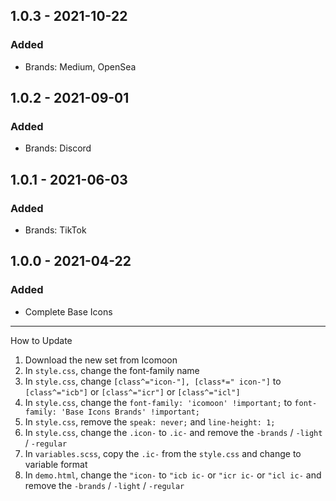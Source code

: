 ## 1.0.3 - 2021-10-22

### Added

- Brands: Medium, OpenSea

## 1.0.2 - 2021-09-01

### Added

- Brands: Discord

## 1.0.1 - 2021-06-03

### Added

- Brands: TikTok

## 1.0.0 - 2021-04-22

### Added

- Complete Base Icons

---

How to Update

1. Download the new set from Icomoon
2. In `style.css`, change the font-family name
3. In `style.css`, change `[class^="icon-"], [class*=" icon-"]` to `[class^="icb"]` or `[class^="icr"]` or `[class^="icl"]`
4. In `style.css`, change the `font-family: 'icomoon' !important;` to `font-family: 'Base Icons Brands' !important;`
5. In `style.css`, remove the `speak: never;` and `line-height: 1;`
6. In `style.css`, change the `.icon-` to `.ic-` and remove the `-brands` / `-light` / `-regular`
7. In `variables.scss`, copy the `.ic-` from the `style.css` and change to variable format
8. In `demo.html`, change the `"icon-` to `"icb ic-` or `"icr ic-` or `"icl ic-` and remove the `-brands` / `-light` / `-regular`
